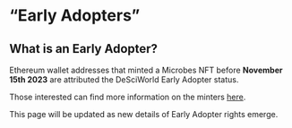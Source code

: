 # “Early Adopters”

## What is an Early Adopter?

Ethereum wallet addresses that minted a Microbes NFT before **November 15th 2023** are attributed the DeSciWorld Early Adopter status.

Those interested can find more information on the minters [here](https://etherscan.io/address/0x29ede5fb2a8de1fa963ff7d3d4bd013bba3c5ff5).

This page will be updated as new details of Early Adopter rights emerge.
